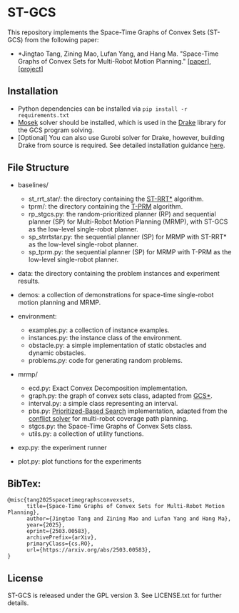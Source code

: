 # ST-GCS
This repository implements the Space-Time Graphs of Convex Sets (ST-GCS) from the following paper:

- *Jingtao Tang, Zining Mao, Lufan Yang, and Hang Ma. "Space-Time Graphs of Convex Sets for Multi-Robot Motion Planning." [[paper]](https://arxiv.org/abs/2503.00583), [[project]](https://sites.google.com/view/stgcs)


## Installation
- Python dependencies can be installed via `pip install -r requirements.txt`
- [Mosek](https://www.mosek.com/) solver should be installed, which is used in the [Drake](https://drake.mit.edu/) library for the GCS program solving. 
- [Optional] You can also use Gurobi solver for Drake, however, building Drake from source is required. See detailed installation guidance [here](https://drake.mit.edu/installation.html).


## File Structure
- baselines/
  - st_rrt_star/: the directory containing the [ST-RRT*](https://arxiv.org/abs/2203.02176) algorithm.
  - tprm/: the directory containing the [T-PRM](https://ieeexplore.ieee.org/document/9981739) algorithm.
  - rp_stgcs.py: the random-prioritized planner (RP) and sequential planner (SP) for Multi-Robot Motion Planning (MRMP), with ST-GCS as the low-level single-robot planner.
  - sp_strrtstar.py: the sequential planner (SP) for MRMP with ST-RRT* as the low-level single-robot planner.
  - sp_tprm.py: the sequential planner (SP) for MRMP with T-PRM as the low-level single-robot planner.

- data: the directory containing the problem instances and experiment results.
- demos: a collection of demonstrations for space-time single-robot motion planning and MRMP.
- environment:
  - examples.py: a collection of instance examples.
  - instances.py: the instance class of the environment.
  - obstacle.py: a simple implementation of static obstacles and dynamic obstacles.
  - problems.py: code for generating random problems.

- mrmp/
  - ecd.py: Exact Convex Decomposition implementation.
  - graph.py: the graph of convex sets class, adapted from [GCS*](https://github.com/shaoyuancc/large_gcs).
  - interval.py: a simple class representing an interval.
  - pbs.py: [Prioritized-Based Search](https://aaai.org/ojs/index.php/AAAI/article/view/4758/4636) implementation, adapted from the [conflict solver](https://github.com/reso1/LS-MCPP) for multi-robot coverage path planning.
  - stgcs.py: the Space-Time Graphs of Convex Sets class.
  - utils.py: a collection of utility functions. 

- exp.py: the experiment runner
- plot.py: plot functions for the experiments

## BibTex:
```
@misc{tang2025spacetimegraphsconvexsets,
      title={Space-Time Graphs of Convex Sets for Multi-Robot Motion Planning}, 
      author={Jingtao Tang and Zining Mao and Lufan Yang and Hang Ma},
      year={2025},
      eprint={2503.00583},
      archivePrefix={arXiv},
      primaryClass={cs.RO},
      url={https://arxiv.org/abs/2503.00583}, 
}
```

## License
ST-GCS is released under the GPL version 3. See LICENSE.txt for further details.


